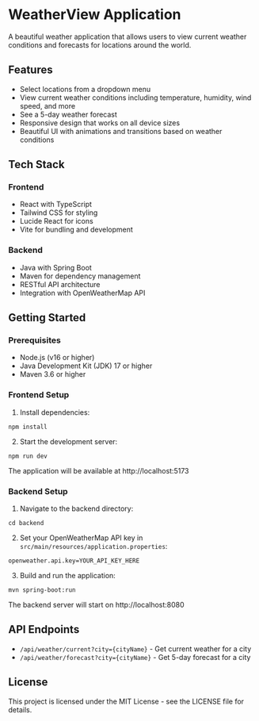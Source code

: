 # WeatherView Application

A beautiful weather application that allows users to view current weather conditions and forecasts for locations around the world.

## Features

- Select locations from a dropdown menu
- View current weather conditions including temperature, humidity, wind speed, and more
- See a 5-day weather forecast
- Responsive design that works on all device sizes
- Beautiful UI with animations and transitions based on weather conditions

## Tech Stack

### Frontend
- React with TypeScript
- Tailwind CSS for styling
- Lucide React for icons
- Vite for bundling and development

### Backend
- Java with Spring Boot
- Maven for dependency management
- RESTful API architecture
- Integration with OpenWeatherMap API

## Getting Started

### Prerequisites
- Node.js (v16 or higher)
- Java Development Kit (JDK) 17 or higher
- Maven 3.6 or higher

### Frontend Setup

1. Install dependencies:
```
npm install
```

2. Start the development server:
```
npm run dev
```

The application will be available at http://localhost:5173

### Backend Setup

1. Navigate to the backend directory:
```
cd backend
```

2. Set your OpenWeatherMap API key in `src/main/resources/application.properties`:
```
openweather.api.key=YOUR_API_KEY_HERE
```

3. Build and run the application:
```
mvn spring-boot:run
```

The backend server will start on http://localhost:8080

## API Endpoints

- `/api/weather/current?city={cityName}` - Get current weather for a city
- `/api/weather/forecast?city={cityName}` - Get 5-day forecast for a city

## License

This project is licensed under the MIT License - see the LICENSE file for details.
